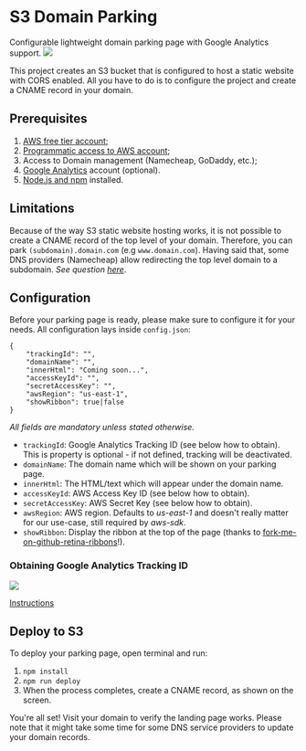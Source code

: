# S3 Domain Parking

Configurable lightweight domain parking page with Google Analytics support.
![](https://i.ibb.co/k4vT5HM/screencapture-localhost-4201-2019-04-19-21-14-57-macbookgold-front.png)

This project creates an S3 bucket that is configured to host a static website with CORS enabled. All you have to do is to configure the project and create a CNAME record in your domain.

## Prerequisites

1.  [AWS free tier account](https://aws.amazon.com/free/);
2.  [Programmatic access to AWS account](https://docs.aws.amazon.com/IAM/latest/UserGuide/id_users_create.html);
3.  Access to Domain management (Namecheap, GoDaddy, etc.);
4.  [Google Analytics](https://analytics.google.com) account (optional).
5.  [Node.js and npm](https://nodejs.org/en/download/) installed.

## Limitations

Because of the way S3 static website hosting works, it is not possible to create a CNAME record of the top level of your domain. Therefore, you can park `(subdomain).domain.com` (e.g `www.domain.com`). Having said that, some DNS providers (Namecheap) allow redirecting the top level domain to a subdomain.
_See question [here](https://serverfault.com/questions/410727/point-s3-bucket-to-top-level-domain)_.

## Configuration

Before your parking page is ready, please make sure to configure it for your needs. All configuration lays inside `config.json`:

```
{
    "trackingId": "",
    "domainName": "",
    "innerHtml": "Coming soon...",
    "accessKeyId": "",
    "secretAccessKey": "",
    "awsRegion": "us-east-1",
    "showRibbon": true|false
}
```

_All fields are mandatory unless stated otherwise._

* `trackingId`: Google Analytics Tracking ID (see below how to obtain). This is property is optional - if not defined, tracking will be deactivated.
* `domainName`: The domain name which will be shown on your parking page.
* `innerHtml`: The HTML/text which will appear under the domain name.
* `accessKeyId`: AWS Access Key ID (see below how to obtain).
* `secretAccessKey`: AWS Secret Key (see below how to obtain).
* `awsRegion`: AWS region. Defaults to _us-east-1_ and doesn't really matter for our use-case, still required by _aws-sdk_.
* `showRibbon`: Display the ribbon at the top of the page (thanks to [fork-me-on-github-retina-ribbons](https://github.com/aral/fork-me-on-github-retina-ribbons)!).

### Obtaining Google Analytics Tracking ID

![](https://i.ibb.co/8PRTJ87/analytics-property.png)

[Instructions](https://support.google.com/analytics/answer/7476135?hl=en#choosetracking)

## Deploy to S3

To deploy your parking page, open terminal and run:

1.  `npm install`
2.  `npm run deploy`
3.  When the process completes, create a CNAME record, as shown on the screen.

You're all set! Visit your domain to verify the landing page works. Please note that it might take some time for some DNS service providers to update your domain records.
